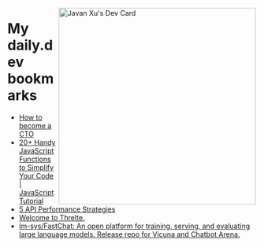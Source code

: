 
<a href="https://app.daily.dev/JavanXU"><img align="right" src="https://api.daily.dev/devcards/e45a150971844cd6959a94bb94e861ea.png?r=quw" width="400" alt="Javan Xu's Dev Card"/></a>

# My daily.dev bookmarks
<!-- daily.dev BOOKMARKS:START -->
- [How to become a CTO](https://app.daily.dev/posts/VTLT0ZfGa?utm_source=rss&utm_medium=bookmarks&utm_campaign=6ueXw3FRNQzpNtewCDbI6)
- [20+ Handy JavaScript Functions to Simplify Your Code | JavaScript Tutorial](https://app.daily.dev/posts/0KyYARRW0?utm_source=rss&utm_medium=bookmarks&utm_campaign=6ueXw3FRNQzpNtewCDbI6)
- [5 API Performance Strategies](https://app.daily.dev/posts/W9SIFHmpc?utm_source=rss&utm_medium=bookmarks&utm_campaign=6ueXw3FRNQzpNtewCDbI6)
- [Welcome to Threlte.](https://app.daily.dev/posts/SyzLIfdfU?utm_source=rss&utm_medium=bookmarks&utm_campaign=6ueXw3FRNQzpNtewCDbI6)
- [lm-sys/FastChat: An open platform for training, serving, and evaluating large language models. Release repo for Vicuna and Chatbot Arena.](https://app.daily.dev/posts/ShUWc9QT9?utm_source=rss&utm_medium=bookmarks&utm_campaign=6ueXw3FRNQzpNtewCDbI6)
<!-- daily.dev BOOKMARKS:END -->
